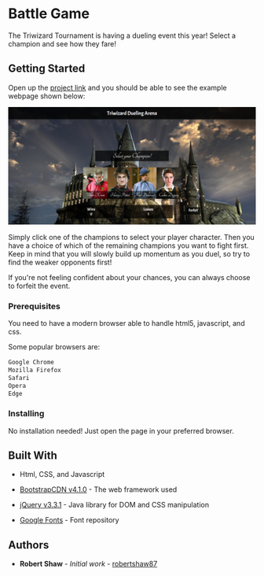 # Battle Game

The Triwizard Tournament is having a dueling event this year! Select a champion and see how they fare!

## Getting Started

Open up the [project link](https://robertshaw87.github.io/Battle-Game/) and you should be able to see the example webpage shown below:

![Battle Game](assets/images/readme-game.png "Battle Game")

Simply click one of the champions to select your player character. Then you have a choice of which of the remaining champions you want to fight first. Keep in mind that you will slowly build up momentum as you duel, so try to find the weaker opponents first!

If you're not feeling confident about your chances, you can always choose to forfeit the event. 
### Prerequisites

You need to have a modern browser able to handle html5, javascript, and css. 

Some popular browsers are:
```
Google Chrome
Mozilla Firefox
Safari
Opera
Edge
```

### Installing

No installation needed! Just open the page in your preferred browser.

## Built With

* Html, CSS, and Javascript

* [BootstrapCDN v4.1.0](https://getbootstrap.com/docs/4.1/getting-started/introduction/) - The web framework used

* [jQuery v3.3.1](http://jquery.com/) - Java library for DOM and CSS manipulation

* [Google Fonts](https://fonts.google.com/) - Font repository

## Authors

* **Robert Shaw** - *Initial work* - [robertshaw87](https://github.com/robertshaw87)
